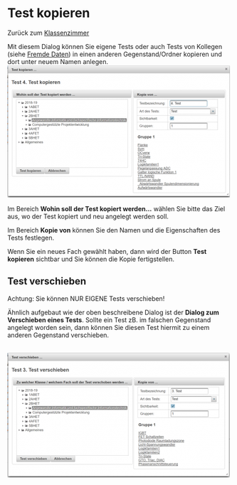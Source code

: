 # Test kopieren
Zurück zum [Klassenzimmer](../Klassenzimmer/index.md)

Mit diesem Dialog können Sie eigene Tests oder auch Tests von Kollegen (siehe [Fremde Daten](../Klassenzimmer/index.md#eigene--fremde-daten)) in einen anderen Gegenstand/Ordner kopieren und dort unter neuem Namen anlegen.
<br>![500px-ClipCapIt-180911-205340.PNG](500px-ClipCapIt-180911-205340.PNG)

Im Bereich **Wohin soll der Test kopiert werden...** wählen Sie bitte das Ziel aus, wo der Test kopiert und neu angelegt werden soll.

Im Bereich **Kopie von** können Sie den Namen und die Eigenschaften des Tests festlegen.

Wenn Sie ein neues Fach gewählt haben, dann wird der Button **Test kopieren** sichtbar und Sie können die Kopie fertigstellen.

## Test verschieben
Achtung: Sie können NUR EIGENE Tests verschieben!
 
Ähnlich aufgebaut wie der oben beschreibene Dialog ist der **Dialog zum Verschieben eines Tests**. Sollte ein Test zB. im falschen Gegenstand angelegt worden sein, dann können Sie diesen Test hiermit zu einem anderen Gegenstand verschieben.

<br>![500px-ClipCapIt-180911-205307.PNG](500px-ClipCapIt-180911-205307.PNG)


